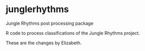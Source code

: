 # junglerhythms

Jungle Rhythms post processing package

R code to process classifications of the Jungle Rhythms project.

These are the changes by Elizabeth.
